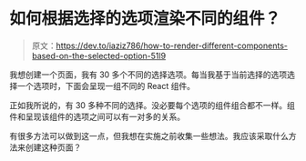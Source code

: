 # 如何根据选择的选项渲染不同的组件？

> 原文：<https://dev.to/iaziz786/how-to-render-different-components-based-on-the-selected-option-51l9>

我想创建一个页面，我有 30 多个不同的选择选项。每当我基于当前选择的选项选择一个选项时，下面会呈现一组不同的 React 组件。

正如我所说的，有 30 多种不同的选择。没必要每个选项的组件组合都不一样。组件和呈现该组件的选项之间可以有一对多的关系。

有很多方法可以做到这一点，但我想在实施之前收集一些想法。我应该采取什么方法来创建这种页面？